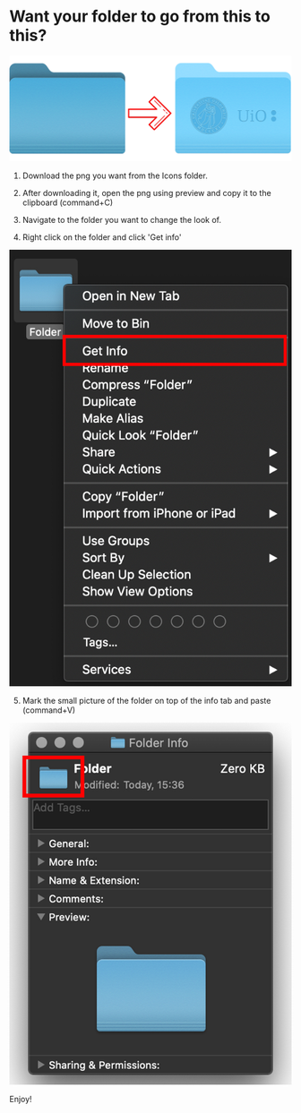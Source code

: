# Want your folder to go from this to this?

<p align="center">
  <img src="ReadMePictures/forsidebilde.png">
</p>


1) Download the png you want from the Icons folder.

2) After downloading it, open the png using preview and copy it to the clipboard (command+C)

3) Navigate to the folder you want to change the look of. 

4) Right click on the folder and click 'Get info'

<img src="ReadMePictures/Folder1.jpg">

5) Mark the small picture of the folder on top of the info tab and paste (command+V)

<img src="ReadMePictures/Folder2.jpg">

Enjoy!
